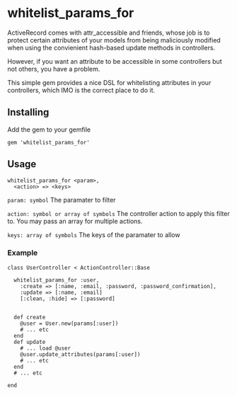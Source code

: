 # whitelist_params_for

ActiveRecord comes with attr_accessible and friends, whose job is to protect certain attributes
of your models from being maliciously modified when using the convienient hash-based update methods
in controllers.

However, if you want an attribute to be accessible in some controllers but not others, you have a
problem.

This simple gem provides a nice DSL for whitelisting attributes in your controllers, which IMO is
the correct place to do it.

## Installing

Add the gem to your gemfile

    gem 'whitelist_params_for'

## Usage

    whitelist_params_for <param>,
      <action> => <keys>

`param: symbol`
The paramater to filter

`action: symbol or array of symbols`
The controller action to apply this filter to. You may pass an array for multiple actions.

`keys: array of symbols`
The keys of the paramater to allow

### Example

    class UserController < ActionController::Base

      whitelist_params_for :user,
        :create => [:name, :email, :password, :password_confirmation],
        :update => [:name, :email]
        [:clean, :hide] => [:password]


      def create
        @user = User.new(params[:user])
        # ... etc
      end
      def update
        # ... load @user
        @user.update_attributes(params[:user])
        # ... etc
      end
      # ... etc

    end

